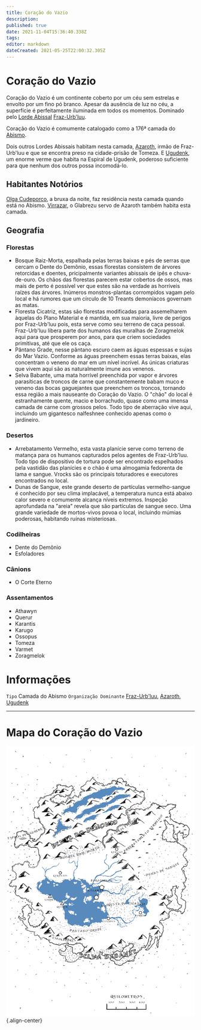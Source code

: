 ```yaml
---
title: Coração do Vazio
description: 
published: true
date: 2021-11-04T15:36:40.338Z
tags: 
editor: markdown
dateCreated: 2021-05-25T22:00:32.305Z
---
```


# Coração do Vazio
Coração do Vazio é um continente coberto por um céu sem estrelas e envolto por um fino pó branco. Apesar da ausência de luz no céu, a superfície é perfeitamente iluminada em todos os momentos. Dominado pelo [Lorde Abissal](rankings-e-titulos/magico/lorde-abissal) [Fraz-Urb'luu](/individuos/fraz-urbluu).

Coração do Vazio é comumente catalogado como a 176ª camada do [Abismo](/lugares/abismo).

Dois outros Lordes Abissais habitam nesta camada, [Azaroth](/individuos/azaroth), irmão de Fraz-Urb'luu e que se encontra preso na cidade-prisão de Tomeza. E [Ugudenk](/individuos/ugudenk), um enorme verme que habita na Espiral de Ugudenk, poderoso suficiente para que nenhum dos outros possa incomodá-lo.

## Habitantes Notórios
[Olga Cudeporco](/individuos/titia-olga-cudeporco), a bruxa da noite, faz residência nesta camada quando está no Abismo. [Virrazar](/individuos/virrazar), o Glabrezu servo de Azaroth também habita esta camada.

## Geografia

### Florestas
- Bosque Raiz-Morta, espalhada pelas terras baixas e pés de serras que cercam o Dente do Demônio, essas florestas consistem de árvores retorcidas e doentes, pricipalmente variantes abissais de ipês e chuva-de-ouro. Os chãos das florestas parecem estar cobertos de ossos, mas mais de perto é possível ver que estes são na verdade as horríveis raízes das árvores. Inúmeros monstros-plantas corrompidos vagam pelo local e há rumores que um círculo de 10 Treants demoníacos governam as matas.
- Floresta Cicatriz, estas são florestas modificadas para assemelharem àquelas do Plano Material e é mantida, em sua maioria, livre de perigos por Fraz-Urb'luu pois, esta serve como seu terreno de caça pessoal. Fraz-Urb'luu libera parte dos humanos das muralhas de Zoragmelok aqui para que prosperem por anos, para que criem sociedades primitivas, até que ele os caça.
- Pântano Grade, nesse pântano escuro caem as águas espessas e sujas do Mar Vazio. Conforme as águas preenchem essas terras baixas, elas concentram o veneno do mar em um nível incrível. As únicas criaturas que vivem aqui são as naturalmente imune aos venenos.
- Selva Babante, uma mata horrível preenchida por vapor e árvores parasíticas de troncos de carne que constantemente babam muco e veneno das bocas gaguejantes que preenchem os troncos, tornando essa região a mais nauseante do Coração do Vazio. O "chão" do local é estranhamente quente, macio e borrachudo, quase como uma imensa camada de carne com grossos pelos. Todo tipo de aberração vive aqui, incluindo um gigantesco nalfeshnee conhecido apenas como o jardineiro.
 
### Desertos
- Arrebatamento Vermelho, esta vasta planície serve como terreno de matança para os humanos capturados pelos agentes de Fraz-Urb'luu. Todo tipo de dispositivo de tortura pode ser encontrado espelhados pela vastidão das planícies e o chão é uma almogamia fedorenta de lama e sangue. Vrocks são os principais toturadores e executores encontrados no local.
- Dunas de Sangue, este grande deserto de partículas vermelho-sangue é conhecido por seu clima implacável, a temperatura nunca está abaixo calor severo e comumente alcança níveis extremos. Inspeção aprofundada na "areia" revela que são partículas de sangue seco. Uma grande variedade de mortos-vivos povoa o local, incluindo múmias poderosas, habitando ruínas misteriosas.

### Codilheiras
- Dente do Demônio
- Esfoladores

### Cânions
- O Corte Eterno

### Assentamentos
- Athawyn
- Querur
- Karantis
- Karugo
- Ossopus
- Tomeza
- Varmet
- Zoragmelok

# Informações
`Tipo` Camada do Abismo
`Organização Dominante` [Fraz-Urb'luu](/individuos/fraz-urbluu), [Azaroth](/individuos/azaroth), [Ugudenk](/individuos/ugudenk)


---
# Mapa do Coração do Vazio
![coração_do_vazio.jpg](/uploads/mapas/coração_do_vazio.jpg){.align-center}